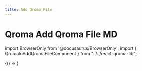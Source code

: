 ```yaml
---
title: Add Qroma File
---
```


# Qroma Add Qroma File MD

import BrowserOnly from '@docusaurus/BrowserOnly';
import { QromaIoAddQromaFileComponent } from "../../react-qroma-lib";

<BrowserOnly>
{() =>
  <QromaIoAddQromaFileComponent
    />
}
</BrowserOnly>